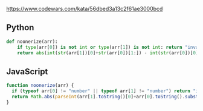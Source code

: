 https://www.codewars.com/kata/56dbed3a13c2f61ae3000bcd

## Python
```python
def noonerize(arr):
    if type(arr[0]) is not int or type(arr[1]) is not int: return "invalid array"
    return abs(int(str(arr[1])[0]+str(arr[0])[1:]) - int(str(arr[0])[0]+str(arr[1])[1:]))
```

## JavaScript
```js
function noonerize(arr) {
  if (typeof arr[0] != "number" || typeof arr[1] != "number") return "invalid array"
  return Math.abs(parseInt(arr[1].toString()[0]+arr[0].toString().substring(1)) - parseInt(arr[0].toString()[0]+arr[1].toString().substring(1)))
}
```